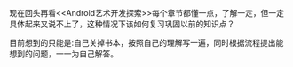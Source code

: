   现在回头再看<<Android艺术开发探索>>每个章节都懂一点，了解一定，但一定具体起来又说不上了，这种情况下该如何复习巩固以前的知识点？

  目前想到的只能是:自己关掉书本，按照自己的理解写一遍，同时根据流程提出能想到的问题，一一为自己解答。